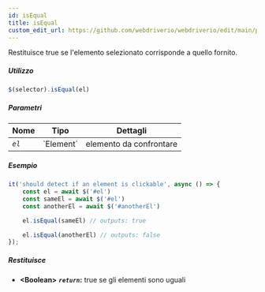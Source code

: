 ```yaml
---
id: isEqual
title: isEqual
custom_edit_url: https://github.com/webdriverio/webdriverio/edit/main/packages/webdriverio/src/commands/element/isEqual.ts
---
```


Restituisce true se l'elemento selezionato corrisponde a quello fornito.

##### Utilizzo

```js
$(selector).isEqual(el)
```

##### Parametri

<table>
  <thead>
    <tr>
      <th>Nome</th><th>Tipo</th><th>Dettagli</th>
    </tr>
  </thead>
  <tbody>
    <tr>
      <td><code><var>el</var></code></td>
      <td>`Element`</td>
      <td>elemento da confrontare</td>
    </tr>
  </tbody>
</table>

##### Esempio

```js title="isEqual.js"
it('should detect if an element is clickable', async () => {
    const el = await $('#el')
    const sameEl = await $('#el')
    const anotherEl = await $('#anotherEl')

    el.isEqual(sameEl) // outputs: true

    el.isEqual(anotherEl) // outputs: false
});
```

##### Restituisce

- **&lt;Boolean&gt;**
            **<code><var>return</var></code>:**    true se gli elementi sono uguali